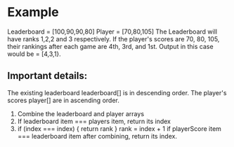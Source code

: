 # Example
Leaderboard = [100,90,90,80]
Player = [70,80,105]
The Leaderboard will have ranks 1,2,2 and 3 respectively. If the player's scores are 70, 80, 105, their rankings after each game are 4th, 3rd, and 1st.
Output in this case would be =  [4,3,1}.

## Important details:
The existing leaderboard leaderboard[] is in descending order.
The player's scores player[]  are in ascending order.


 1. Combine the leaderboard and player arrays
2. If leaderboard item === players item, return its index
3. if (index === index) {
  return rank
}
rank = index + 1
if playerScore item === leaderboard item after combining, return its index.

